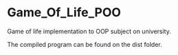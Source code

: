 # Game_Of_Life_POO
Game of life implementation to OOP subject on university.

The compiled program can be found on the dist folder.
